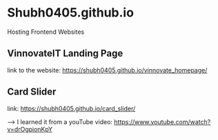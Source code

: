 # Shubh0405.github.io
Hosting Frontend Websites


## VinnovateIT Landing Page
link to the website:  https://shubh0405.github.io/vinnovate_homepage/

## Card Slider
link: https://shubh0405.github.io/card_slider/

--> I learned it from a youTube video: https://www.youtube.com/watch?v=drOgpionKpY
